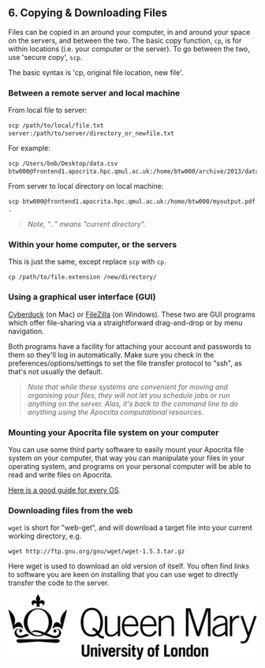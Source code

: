 ## 6. Copying & Downloading Files 
Files can be copied in an around your computer, in and around your space on the servers, and between the two. The basic copy function, `cp`, is for within locations (i.e. your computer or the server). To go between the two, use 'secure copy', `scp`.

The basic syntax is 'cp, original file location, new file'.
### Between a remote server and local machine
From local file to server: 

```
scp /path/to/local/file.txt server:/path/to/server/directory_or_newfile.txt
```

For example:

```
scp /Users/bob/Desktop/data.csv btw000@frontend1.apocrita.hpc.qmul.ac.uk:/home/btw000/archive/2013/data.csv
```

From server to local directory on local machine:

```
scp btw000@frontend1.apocrita.hpc.qmul.ac.uk:/home/btw000/myoutput.pdf .
```

>*Note, "`.`" means "current directory".*

### Within your home computer, or the servers
This is just the same, except replace `scp` with `cp`.
    
```
cp /path/to/file.extension /new/directory/
```

### Using a graphical user interface (GUI)
[Cyberduck](http://cyberduck.ch) (on Mac) or [FileZilla](http://filezilla-project.org) (on Windows).
These two are GUI programs which offer file-sharing via a straightforward drag-and-drop or by menu navigation. 

Both programs have a facility for attaching your account and passwords to them so they'll log in automatically. Make sure you check in the preferences/options/settings to set the file transfer protocol to "ssh", as that's not usually the default.

>*Note that while these systems are convenient for moving and organising your files, they will not let you schedule jobs or run anything on the server. Alas, it's back to the command line to do anything using the Apocrita computational resources.*

### Mounting your Apocrita file system on your computer
You can use some third party software to easily mount your Apocrita file system on your computer, that way you can manipulate your files in your operating system, and programs on your personal computer will be able to read and write files on Apocrita. 

[Here is a good guide for every OS](https://www.digitalocean.com/community/tutorials/how-to-use-sshfs-to-mount-remote-file-systems-over-ssh). 

### Downloading files from the web
`wget` is short for "web-get", and will download a target file into your current working directory, e.g. 
    
```
wget http://ftp.gnu.org/gnu/wget/wget-1.5.3.tar.gz
```

Here wget is used to download an old version of itself. You often find links to software you are keen on installing that you can use wget to directly transfer the code to the server. 

![QMUL logo](./img/qmul_logo.png)